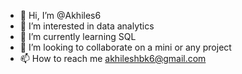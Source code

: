 - 👋 Hi, I’m @Akhiles6
- 👀 I’m interested in data analytics
- 🌱 I’m currently learning SQL
- 💞️ I’m looking to collaborate on a mini or any project
- 📫 How to reach me akhileshbk6@gmail.com

<!---
Akhiles6/Akhiles6 is a ✨ special ✨ repository because its `README.md` (this file) appears on your GitHub profile.
You can click the Preview link to take a look at your changes.
--->
